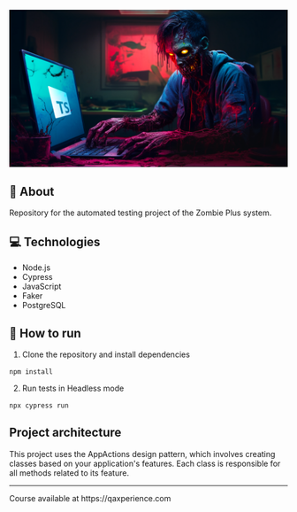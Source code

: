![poster](https://raw.githubusercontent.com/qaxperience/thumbnails/main/playwright-zombie.png)

## 🤘 About

Repository for the automated testing project of the Zombie Plus system.

## 💻 Technologies
- Node.js
- Cypress
- JavaScript
- Faker
- PostgreSQL

## 🤖 How to run

1. Clone the repository and install dependencies
```
npm install
```

2. Run tests in Headless mode
```
npx cypress run 
```

## Project architecture

This project uses the AppActions design pattern, which involves creating classes based on your application's features. Each class is responsible for all methods related to its feature. 

<hr>
Course available at https://qaxperience.com
